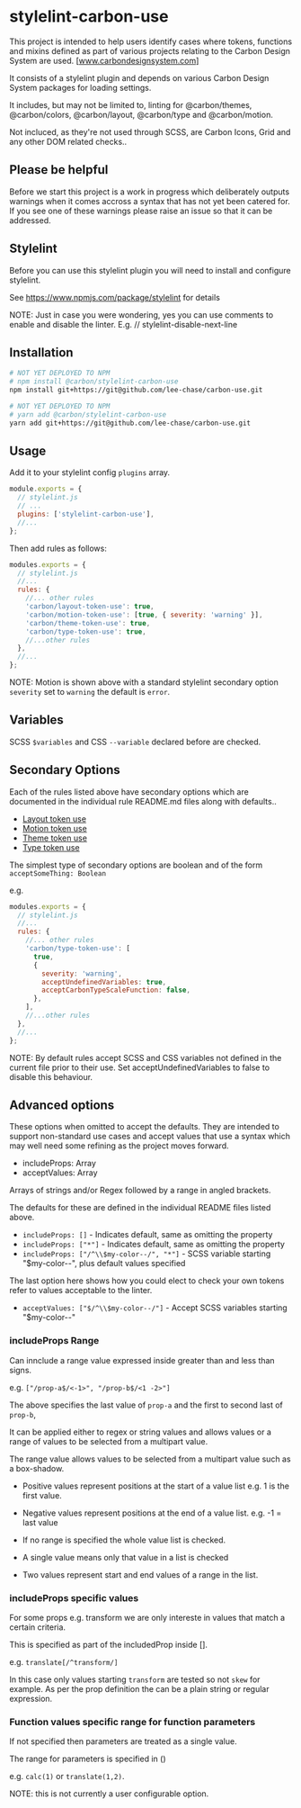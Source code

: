 # stylelint-carbon-use

This project is intended to help users identify cases where tokens, functions
and mixins defined as part of various projects relating to the Carbon Design
System are used. [www.carbondesignsystem.com]

It consists of a stylelint plugin and depends on various Carbon Design System
packages for loading settings.

It includes, but may not be limited to, linting for @carbon/themes,
@carbon/colors, @carbon/layout, @carbon/type and @carbon/motion.

Not incluced, as they're not used through SCSS, are Carbon Icons, Grid and any
other DOM related checks..

## Please be helpful

Before we start this project is a work in progress which deliberately outputs
warnings when it comes accross a syntax that has not yet been catered for. If
you see one of these warnings please raise an issue so that it can be addressed.

## Stylelint

Before you can use this stylelint plugin you will need to install and configure
stylelint.

See https://www.npmjs.com/package/stylelint for details

NOTE: Just in case you were wondering, yes you can use comments to enable and
disable the linter. E.g. // stylelint-disable-next-line

## Installation

```bash
# NOT YET DEPLOYED TO NPM
# npm install @carbon/stylelint-carbon-use
npm install git+https://git@github.com/lee-chase/carbon-use.git
```

```bash
# NOT YET DEPLOYED TO NPM
# yarn add @carbon/stylelint-carbon-use
yarn add git+https://git@github.com/lee-chase/carbon-use.git
```

## Usage

Add it to your stylelint config `plugins` array.

```js
module.exports = {
  // stylelint.js
  // ...
  plugins: ['stylelint-carbon-use'],
  //...
};
```

Then add rules as follows:

```js
modules.exports = {
  // stylelint.js
  //...
  rules: {
    //... other rules
    'carbon/layout-token-use': true,
    'carbon/motion-token-use': [true, { severity: 'warning' }],
    'carbon/theme-token-use': true,
    'carbon/type-token-use': true,
    //...other rules
  },
  //...
};
```

NOTE: Motion is shown above with a standard stylelint secondary option
`severity` set to `warning` the default is `error`.

## Variables

SCSS `$variables` and CSS `--variable` declared before are checked.

## Secondary Options

Each of the rules listed above have secondary options which are documented in
the individual rule README.md files along with defaults..

- [Layout token use](./src/rules/layout-token-use/README.md)
- [Motion token use](./src/rules/motion-token-use/README.md)
- [Theme token use](./src/rules/theme-token-use/README.md)
- [Type token use](./src/rules/type-token-use/README.md)

The simplest type of secondary options are boolean and of the form
`acceptSomeThing: Boolean`

e.g.

```js
modules.exports = {
  // stylelint.js
  //...
  rules: {
    //... other rules
    'carbon/type-token-use': [
      true,
      {
        severity: 'warning',
        acceptUndefinedVariables: true,
        acceptCarbonTypeScaleFunction: false,
      },
    ],
    //...other rules
  },
  //...
};
```

NOTE: By default rules accept SCSS and CSS variables not defined in the current
file prior to their use. Set acceptUndefinedVariables to false to disable this
behaviour.

## Advanced options

These options when omitted to accept the defaults. They are intended to support
non-standard use cases and accept values that use a syntax which may well need
some refining as the project moves forward.

- includeProps: Array
- acceptValues: Array

Arrays of strings and/or Regex followed by a range in angled brackets.

The defaults for these are defined in the individual README files listed above.

- `includeProps: []` - Indicates default, same as omitting the property
- `includeProps: ["*"]` - Indicates default, same as omitting the property
- `includeProps: ["/^\\$my-color--/", "*"]` - SCSS variable starting
  "\$my-color--", plus default values specified

The last option here shows how you could elect to check your own tokens refer to
values acceptable to the linter.

- `acceptValues: ["$/^\\$my-color--/"]` - Accept SCSS variables starting
  "\$my-color--"

### includeProps Range

Can innclude a range value expressed inside greater than and less than signs.

e.g. `["/prop-a$/<-1>", "/prop-b$/<1 -2>"]`

The above specifies the last value of `prop-a` and the first to second last of
`prop-b`,

It can be applied either to regex or string values and allows values or a range
of values to be selected from a multipart value.

The range value allows values to be selected from a multipart value such as a
box-shadow.

- Positive values represent positions at the start of a value list e.g. 1 is the
  first value.
- Negative values represent positions at the end of a value list. e.g. -1 = last
  value

- If no range is specified the whole value list is checked.
- A single value means only that value in a list is checked
- Two values represent start and end values of a range in the list.

### includeProps specific values

For some props e.g. transform we are only intereste in values that match a
certain criteria.

This is specified as part of the includedProp inside [].

e.g. `translate[/^transform/]`

In this case only values starting `transform` are tested so not `skew` for
example. As per the prop definition the can be a plain string or regular
expression.

### Function values specific range for function parameters

If not specified then parameters are treated as a single value.

The range for parameters is specified in ()

e.g. `calc(1)` or `translate(1,2)`.

NOTE: this is not currently a user configurable option.
